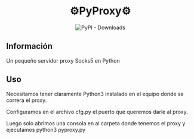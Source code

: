 <h1 align="center">⚙️PyProxy⚙️</h1>

<p align="center">

<img alt="PyPI - Downloads" src="https://img.shields.io/badge/Python-3776AB?style=for-the-badge&logo=python&logoColor=white"> 

  
## Información
Un pequeño servidor proxy Socks5 en Python
  
## Uso

Necesitamos tener claramente Python3 instalado en el equipo donde se correrá el proxy.

Configuramos en el archivo cfg.py el puerto que queremos darle al proxy. 

Luego solo abrimos una consola en al carpeta donde tenemos el proxy y ejecutamos python3 pyproxy.py
